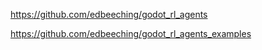 https://github.com/edbeeching/godot_rl_agents

https://github.com/edbeeching/godot_rl_agents_examples